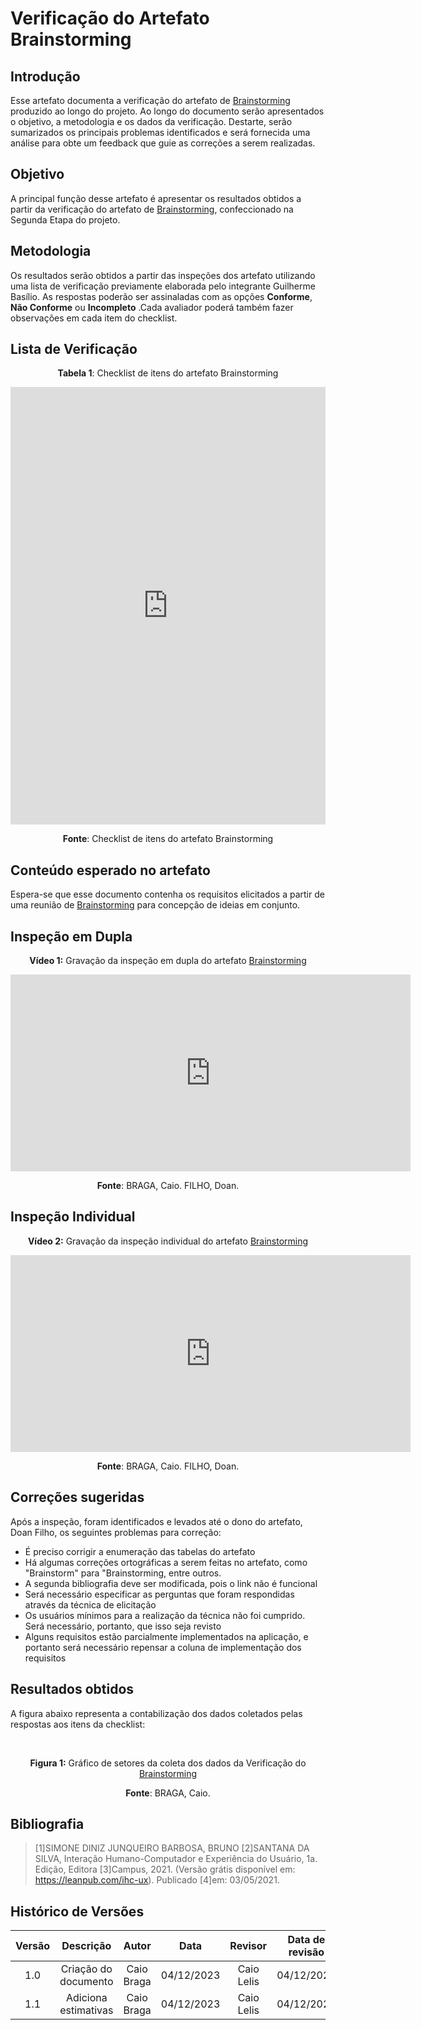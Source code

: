 # **Verificação do Artefato Brainstorming**

## **Introdução**

Esse artefato documenta a verificação do artefato de [Brainstorming](https://requisitos-de-software.github.io/2023.2-BRBMobilidade/elicitacao/tecnicas/brainstorming/) produzido ao longo do projeto. Ao longo do documento serão apresentados o objetivo, a metodologia e os dados da verificação. Destarte, serão sumarizados os principais problemas  identificados e será fornecida uma análise para obte um feedback que guie as correções a serem realizadas.

## **Objetivo**

A principal função desse artefato é apresentar os resultados obtidos a partir da verificação do artefato de [Brainstorming](https://requisitos-de-software.github.io/2023.2-BRBMobilidade/elicitacao/tecnicas/brainstorming/), confeccionado na Segunda Etapa do projeto.

## **Metodologia**

Os resultados serão obtidos a partir das inspeções dos artefato utilizando uma lista de verificação previamente elaborada pelo integrante Guilherme Basílio. As respostas poderão ser assinaladas com as opções **Conforme**, **Não Conforme** ou **Incompleto** .Cada avaliador poderá também fazer observações em cada item do checklist.

## **Lista de Verificação**

<center>

**Tabela 1**: Checklist de itens do artefato Brainstorming
</center>

<iframe src="https://docs.google.com/spreadsheets/d/e/2PACX-1vQ_bjcg7VGGQxMD_8fI7XzsM5Po6lcgJ7TPMwDqTWe8Tl5Z1SIg1cBAXbu4BF2Ag5a8JLTY_7i-4HlN/pubhtml?gid=1246417558&amp;single=true&amp;widget=true&amp;headers=false" width="100%" height="700" frameborder="0" scrolling="no"></iframe>


<center>

**Fonte**: Checklist de itens do artefato Brainstorming
</center>

## **Conteúdo esperado no artefato**
Espera-se que esse documento contenha os requisitos elicitados a partir de uma reunião de [Brainstorming](https://requisitos-de-software.github.io/2023.2-BRBMobilidade/elicitacao/tecnicas/brainstorming/) para concepção de ideias em conjunto. 

## **Inspeção em Dupla**

<center>

**Vídeo 1:** Gravação da inspeção em dupla do artefato [Brainstorming](https://requisitos-de-software.github.io/2023.2-BRBMobilidade/elicitacao/tecnicas/brainstorming/)
</center>

<iframe width="640" height="315" src="https://www.youtube.com/embed/3Fmzw66QWBg?si=K69ej37qBBYTq2Ci" title="YouTube video player" frameborder="0" allow="accelerometer; autoplay; clipboard-write; encrypted-media; gyroscope; picture-in-picture; web-share" allowfullscreen></iframe>

<center>

**Fonte**: BRAGA, Caio. FILHO, Doan.
</center>

## **Inspeção Individual** 

<center>

**Vídeo 2:** Gravação da inspeção individual do artefato [Brainstorming](https://requisitos-de-software.github.io/2023.2-BRBMobilidade/elicitacao/tecnicas/brainstorming/)
</center>

<iframe width="640" height="315" src="https://www.youtube.com/embed/WmQFVZvBtLI?si=3eRAUSqZzoRMyCFW" title="YouTube video player" frameborder="0" allow="accelerometer; autoplay; clipboard-write; encrypted-media; gyroscope; picture-in-picture; web-share" allowfullscreen></iframe>

<center>

**Fonte**: BRAGA, Caio. FILHO, Doan.
</center>

## **Correções sugeridas**

Após a inspeção, foram identificados e levados até o dono do artefato, Doan Filho, os seguintes problemas para correção:

- É preciso corrigir a enumeração das tabelas do artefato
- Há algumas correções ortográficas a serem feitas no artefato, como "Brainstorm" para "Brainstorming, entre outros.
- A segunda bibliografia deve ser modificada, pois o link não é funcional
- Será necessário especificar as perguntas que foram respondidas através da técnica de elicitação
- Os usuários mínimos para a realização da técnica não foi cumprido. Será necessário, portanto, que isso seja revisto
-  Alguns requisitos estão parcialmente implementados na aplicação, e portanto será necessário repensar a coluna de implementação dos requisitos

## **Resultados obtidos**

A figura abaixo representa a contabilização dos dados coletados pelas respostas aos itens da checklist:

<br>
<center>

**Figura 1:** Gráfico de setores da coleta dos dados da Verificação do [Brainstorming](https://requisitos-de-software.github.io/2023.2-BRBMobilidade/elicitacao/tecnicas/brainstorming/)
</center>

<script src="//my.visme.co/visme-embed.js"></script><div class="visme_d" data-title="Gráfico-Brainstorming" data-url="z4n8opxy-new-project" data-w="700" data-full-h="false" data-h="400" data-domain="my"></div>

<center>

**Fonte**: BRAGA, Caio.
</center>


## **Bibliografia**

>[1]SIMONE DINIZ JUNQUEIRO BARBOSA, BRUNO 
>[2]SANTANA DA SILVA, Interação Humano-Computador e Experiência do Usuário, 1a. Edição, Editora 
>[3]Campus, 2021. (Versão grátis disponível em: https://leanpub.com/ihc-ux). Publicado 
>[4]em: 03/05/2021.


## **Histórico de Versões**

| Versão |          Descrição              |     Autor      |      Data      |   Revisor     |    Data de revisão    |  
|:------:|:-------------------------------:|:--------------:|:--------------:|:-------------:|:---------------------:|
|  1.0   | Criação do documento  |   Caio Braga   |   04/12/2023   | Caio Lelis |  04/12/2023  |
|  1.1   | Adiciona estimativas  |   Caio Braga   |   04/12/2023   | Caio Lelis |  04/12/2023  |
